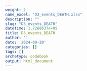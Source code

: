 ```yaml
---
weight: 2
name_excel: "D3_events_DEATH.xlsx"
description: ""
slug: "D3_events_DEATH"
datetime: 1.7268637e+09
title: D3_events_DEATH
author: ''
date: '2024-09-20'
categories: []
tags: []
archetype: codebook
output: html_document
---
```


<div class="tabcontent"></div>
